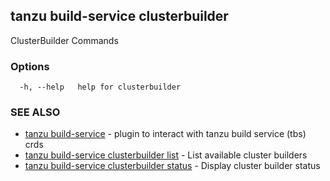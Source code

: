 ## tanzu build-service clusterbuilder

ClusterBuilder Commands

### Options

```
  -h, --help   help for clusterbuilder
```

### SEE ALSO

* [tanzu build-service](tanzu_build-service.md)	 - plugin to interact with tanzu build service (tbs) crds
* [tanzu build-service clusterbuilder list](tanzu_build-service_clusterbuilder_list.md)	 - List available cluster builders
* [tanzu build-service clusterbuilder status](tanzu_build-service_clusterbuilder_status.md)	 - Display cluster builder status

